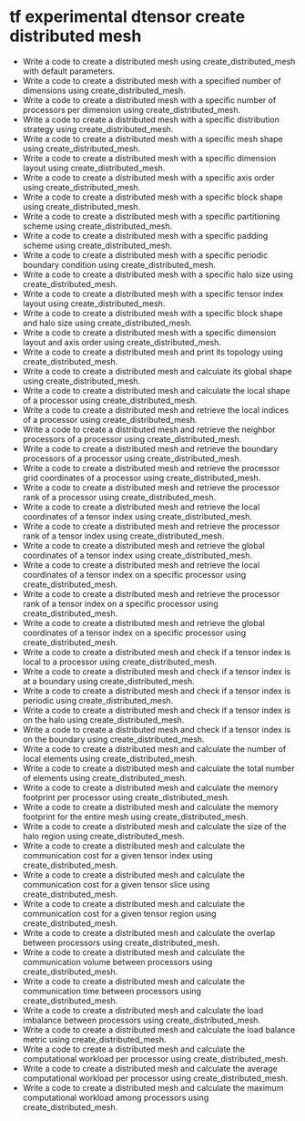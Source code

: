 # tf experimental dtensor create distributed mesh

- Write a code to create a distributed mesh using create_distributed_mesh with default parameters.
- Write a code to create a distributed mesh with a specified number of dimensions using create_distributed_mesh.
- Write a code to create a distributed mesh with a specific number of processors per dimension using create_distributed_mesh.
- Write a code to create a distributed mesh with a specific distribution strategy using create_distributed_mesh.
- Write a code to create a distributed mesh with a specific mesh shape using create_distributed_mesh.
- Write a code to create a distributed mesh with a specific dimension layout using create_distributed_mesh.
- Write a code to create a distributed mesh with a specific axis order using create_distributed_mesh.
- Write a code to create a distributed mesh with a specific block shape using create_distributed_mesh.
- Write a code to create a distributed mesh with a specific partitioning scheme using create_distributed_mesh.
- Write a code to create a distributed mesh with a specific padding scheme using create_distributed_mesh.
- Write a code to create a distributed mesh with a specific periodic boundary condition using create_distributed_mesh.
- Write a code to create a distributed mesh with a specific halo size using create_distributed_mesh.
- Write a code to create a distributed mesh with a specific tensor index layout using create_distributed_mesh.
- Write a code to create a distributed mesh with a specific block shape and halo size using create_distributed_mesh.
- Write a code to create a distributed mesh with a specific dimension layout and axis order using create_distributed_mesh.
- Write a code to create a distributed mesh and print its topology using create_distributed_mesh.
- Write a code to create a distributed mesh and calculate its global shape using create_distributed_mesh.
- Write a code to create a distributed mesh and calculate the local shape of a processor using create_distributed_mesh.
- Write a code to create a distributed mesh and retrieve the local indices of a processor using create_distributed_mesh.
- Write a code to create a distributed mesh and retrieve the neighbor processors of a processor using create_distributed_mesh.
- Write a code to create a distributed mesh and retrieve the boundary processors of a processor using create_distributed_mesh.
- Write a code to create a distributed mesh and retrieve the processor grid coordinates of a processor using create_distributed_mesh.
- Write a code to create a distributed mesh and retrieve the processor rank of a processor using create_distributed_mesh.
- Write a code to create a distributed mesh and retrieve the local coordinates of a tensor index using create_distributed_mesh.
- Write a code to create a distributed mesh and retrieve the processor rank of a tensor index using create_distributed_mesh.
- Write a code to create a distributed mesh and retrieve the global coordinates of a tensor index using create_distributed_mesh.
- Write a code to create a distributed mesh and retrieve the local coordinates of a tensor index on a specific processor using create_distributed_mesh.
- Write a code to create a distributed mesh and retrieve the processor rank of a tensor index on a specific processor using create_distributed_mesh.
- Write a code to create a distributed mesh and retrieve the global coordinates of a tensor index on a specific processor using create_distributed_mesh.
- Write a code to create a distributed mesh and check if a tensor index is local to a processor using create_distributed_mesh.
- Write a code to create a distributed mesh and check if a tensor index is at a boundary using create_distributed_mesh.
- Write a code to create a distributed mesh and check if a tensor index is periodic using create_distributed_mesh.
- Write a code to create a distributed mesh and check if a tensor index is on the halo using create_distributed_mesh.
- Write a code to create a distributed mesh and check if a tensor index is on the boundary using create_distributed_mesh.
- Write a code to create a distributed mesh and calculate the number of local elements using create_distributed_mesh.
- Write a code to create a distributed mesh and calculate the total number of elements using create_distributed_mesh.
- Write a code to create a distributed mesh and calculate the memory footprint per processor using create_distributed_mesh.
- Write a code to create a distributed mesh and calculate the memory footprint for the entire mesh using create_distributed_mesh.
- Write a code to create a distributed mesh and calculate the size of the halo region using create_distributed_mesh.
- Write a code to create a distributed mesh and calculate the communication cost for a given tensor index using create_distributed_mesh.
- Write a code to create a distributed mesh and calculate the communication cost for a given tensor slice using create_distributed_mesh.
- Write a code to create a distributed mesh and calculate the communication cost for a given tensor region using create_distributed_mesh.
- Write a code to create a distributed mesh and calculate the overlap between processors using create_distributed_mesh.
- Write a code to create a distributed mesh and calculate the communication volume between processors using create_distributed_mesh.
- Write a code to create a distributed mesh and calculate the communication time between processors using create_distributed_mesh.
- Write a code to create a distributed mesh and calculate the load imbalance between processors using create_distributed_mesh.
- Write a code to create a distributed mesh and calculate the load balance metric using create_distributed_mesh.
- Write a code to create a distributed mesh and calculate the computational workload per processor using create_distributed_mesh.
- Write a code to create a distributed mesh and calculate the average computational workload per processor using create_distributed_mesh.
- Write a code to create a distributed mesh and calculate the maximum computational workload among processors using create_distributed_mesh.